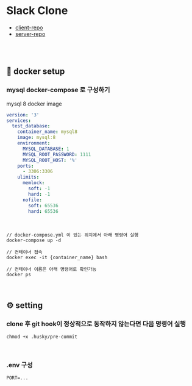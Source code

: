 # Slack Clone

- [client-repo](https://github.com/changyuyeo/slack_clone/tree/master/slack_client)
- [server-repo](https://github.com/changyuyeo/slack_clone/tree/master/slack_server)

<br /><br />

## 🐳 docker setup

### mysql docker-compose 로 구성하기

mysql 8 docker image

```yml
version: '3'
services:
  test_database:
    container_name: mysql8
    image: mysql:8
    environment:
      MYSQL_DATABASE: 1
      MYSQL_ROOT_PASSWORD: 1111
      MYSQL_ROOT_HOST: '%'
    ports:
      - 3306:3306
    ulimits:
      memlock:
        soft: -1
        hard: -1
      nofile:
        soft: 65536
        hard: 65536
```

<br />

```
// docker-compose.yml 이 있는 위치에서 아래 명령어 실행
docker-compose up -d

// 컨테이너 접속
docker exec -it {container_name} bash

// 컨테이너 이름은 아래 명령어로 확인가능
docker ps
```

<br />

## ⚙️ setting

### clone 후 git hook이 정상적으로 동작하지 않는다면 다음 명령어 실행

```
chmod +x .husky/pre-commit
```

<br />

### .env 구성

```
PORT=...
```
